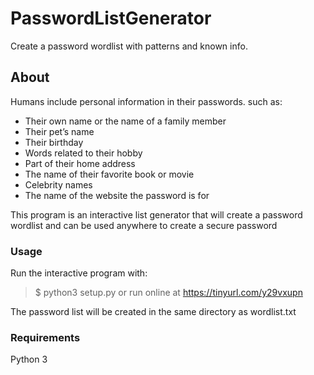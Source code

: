 # PasswordListGenerator
Create a password wordlist with patterns and known info.

## About

Humans include personal information in their passwords.
such as:

* Their own name or the name of a family member
* Their pet’s name
* Their birthday
* Words related to their hobby
* Part of their home address
* The name of their favorite book or movie
* Celebrity names
* The name of the website the password is for

This program is an interactive list generator that will create a password wordlist and can be used anywhere to create a secure password

### Usage

Run the interactive program with:

> $ python3 setup.py
or run online at https://tinyurl.com/y29vxupn

The password list will be created in the same directory as wordlist.txt

### Requirements

Python 3
